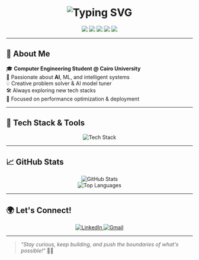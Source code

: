 <h1 align="center">
  <img src="https://readme-typing-svg.herokuapp.com?font=Fira+Code&size=30&pause=1000&center=true&vCenter=true&width=650&lines=Hey+there+👋;I'm+Mohamed+Ashraf!;AI+Engineer+⚙️+|+Tech+Enthusiast;Let's+Create+Magic+🚀" alt="Typing SVG" />
</h1>

<p align="center">
  <img src="https://img.shields.io/badge/Python-3776AB?style=for-the-badge&logo=python&logoColor=white" />
  <img src="https://img.shields.io/badge/C-00599C?style=for-the-badge&logo=c&logoColor=white" />
  <img src="https://img.shields.io/badge/C++-00599C?style=for-the-badge&logo=c%2B%2B&logoColor=white" />
  <img src="https://img.shields.io/badge/Java-007396?style=for-the-badge&logo=java&logoColor=white" />
  <img src="https://img.shields.io/badge/JavaScript-F7DF1E?style=for-the-badge&logo=javascript&logoColor=black" />
</p>

---

## 🚀 About Me

🎓 **Computer Engineering Student @ Cairo University**  
🤖 Passionate about **AI**, ML, and intelligent systems  
💡 Creative problem solver & AI model tuner  
🛠️ Always exploring new tech stacks  
🎯 Focused on performance optimization & deployment  

---

## 🧰 Tech Stack & Tools

<p align="center">
  <img src="https://skillicons.dev/icons?i=python,numpy,pandas,sklearn,seaborn,keras,tensorflow,pytorch,openvino,c,cpp,java,javascript,react,nodejs,express,git,linux,arduino&theme=dark" alt="Tech Stack" />
</p>

---

## 📈 GitHub Stats

<p align="center">
  <img src="https://gh-stats-gen.vercel.app/api?username=Mohamed-Ashraf273&show_icons=true&theme=radical" alt="GitHub Stats" />
  <br>
  <img src="https://gh-stats-gen.vercel.app/api/top-langs/?username=Mohamed-Ashraf273&layout=compact&theme=radical" alt="Top Languages" />
</p>

---

## 🌍 Let's Connect!

<p align="center">
  <a href="https://www.linkedin.com/in/mohamed-ashraf-65ab91243">
    <img src="https://img.shields.io/badge/LinkedIn-0077B5?style=for-the-badge&logo=linkedin&logoColor=white" alt="LinkedIn" />
  </a>
  <a href="mailto:ma2736666@gmail.com">
    <img src="https://img.shields.io/badge/Gmail-D14836?style=for-the-badge&logo=gmail&logoColor=white" alt="Gmail" />
  </a>
</p>

---

> *“Stay curious, keep building, and push the boundaries of what's possible!”* 🚀✨
